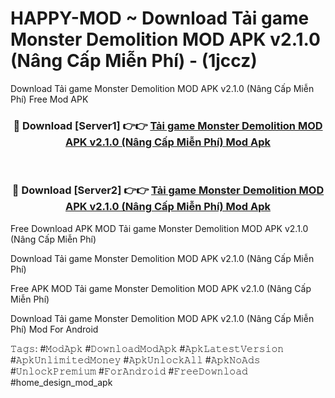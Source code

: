 # HAPPY-MOD ~ Download Tải game Monster Demolition MOD APK v2.1.0 (Nâng Cấp Miễn Phí) - (1jccz)
Download Tải game Monster Demolition MOD APK v2.1.0 (Nâng Cấp Miễn Phí) Free Mod APK

<div align="center">
<h3>🔴 Download [Server1] 👉👉 <a href="https://apk-comot.site?title=Tải_game_Monster_Demolition_MOD_APK_v2.1.0_(Nâng_Cấp_Miễn_Phí)">Tải game Monster Demolition MOD APK v2.1.0 (Nâng Cấp Miễn Phí) Mod Apk</a></h3><br>

<h3>🔴 Download [Server2] 👉👉 <a href="https://apk-comot.site?title=Tải_game_Monster_Demolition_MOD_APK_v2.1.0_(Nâng_Cấp_Miễn_Phí)">Tải game Monster Demolition MOD APK v2.1.0 (Nâng Cấp Miễn Phí) Mod Apk</a></h3>
</div>


Free Download APK MOD Tải game Monster Demolition MOD APK v2.1.0 (Nâng Cấp Miễn Phí)

Download Tải game Monster Demolition MOD APK v2.1.0 (Nâng Cấp Miễn Phí) 

Free APK MOD Tải game Monster Demolition MOD APK v2.1.0 (Nâng Cấp Miễn Phí) 

Download Tải game Monster Demolition MOD APK v2.1.0 (Nâng Cấp Miễn Phí) Mod For Android

𝚃𝚊𝚐𝚜: #𝙼𝚘𝚍𝙰𝚙𝚔 #𝙳𝚘𝚠𝚗𝚕𝚘𝚊𝚍𝙼𝚘𝚍𝙰𝚙𝚔 #𝙰𝚙𝚔𝙻𝚊𝚝𝚎𝚜𝚝𝚅𝚎𝚛𝚜𝚒𝚘𝚗 #𝙰𝚙𝚔𝚄𝚗𝚕𝚒𝚖𝚒𝚝𝚎𝚍𝙼𝚘𝚗𝚎𝚢 #𝙰𝚙𝚔𝚄𝚗𝚕𝚘𝚌𝚔𝙰𝚕𝚕 #𝙰𝚙𝚔𝙽𝚘𝙰𝚍𝚜 #𝚄𝚗𝚕𝚘𝚌𝚔𝙿𝚛𝚎𝚖𝚒𝚞𝚖 #𝙵𝚘𝚛𝙰𝚗𝚍𝚛𝚘𝚒𝚍 #𝙵𝚛𝚎𝚎𝙳𝚘𝚠𝚗𝚕𝚘𝚊𝚍 #home_design_mod_apk